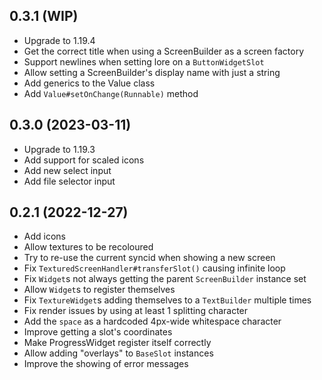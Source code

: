 ## 0.3.1 (WIP)

* Upgrade to 1.19.4
* Get the correct title when using a ScreenBuilder as a screen factory
* Support newlines when setting lore on a `ButtonWidgetSlot`
* Allow setting a ScreenBuilder's display name with just a string
* Add generics to the Value class
* Add `Value#setOnChange(Runnable)` method

## 0.3.0 (2023-03-11)

* Upgrade to 1.19.3
* Add support for scaled icons
* Add new select input
* Add file selector input

## 0.2.1 (2022-12-27)

* Add icons
* Allow textures to be recoloured
* Try to re-use the current syncid when showing a new screen
* Fix `TexturedScreenHandler#transferSlot()` causing infinite loop
* Fix `Widget`s not always getting the parent `ScreenBuilder` instance set
* Allow `Widget`s to register themselves
* Fix `TextureWidget`s adding themselves to a `TextBuilder` multiple times
* Fix render issues by using at least 1 splitting character
* Add the `space` as a hardcoded 4px-wide whitespace character
* Improve getting a slot's coordinates
* Make ProgressWidget register itself correctly
* Allow adding "overlays" to `BaseSlot` instances
* Improve the showing of error messages
